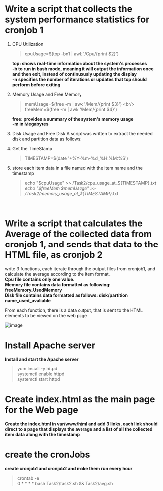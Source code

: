 # Write a script that collects the system performance statistics for cronjob 1
     
   1. CPU Utilization
      
      > cpuUsage=$(top -bn1 | awk '/Cpu/{print $2}')

      **top: shows real-time information about the system's processes** <br/>
      **-b to run in bash mode, meaning it will output the information once and then exit, instead of continuously updating the display** <br/>
      **-n  specifies the number of iterations or updates that top should perform before exiting** <br/>

 2. Memory Usage and Free Memory
     
    > memUsage=$(free -m  | awk '/Mem/{print $3}') <br/>
    > freeMem=$(free -m   | awk '/Mem/{print $4}')

     **free: provides a summary of the system's memory usage** <br/>
     **-m in Megabytes** <br/>
 
  3. Disk  Usage and Free Disk
     A script was written to extract the needed disk and partition data as follows:

  4. Get the TimeStamp
     
     >  TIMESTAMP=$(date '+%Y-%m-%d_%H:%M:%S')   

  5. store each item data in a file named with the item name and the timestamp
     
     > echo "$cpuUsage" >> /Task2/cpu_usage_at_${TIMESTAMP}_.txt  <br/>
     > echo "$freeMem $memUsage" >> /Task2/memory_usage_at_${TIMESTAMP}_.txt

     <br/>
     
# Write a script that calculates the Average of the collected data from cronjob 1, and sends that data to the HTML file, as cronjob 2

 write 3 functions, each iterate through the output files from cronjob1, and calculate the average according to the item format. <br/>
 __Cpu file contains only one value. <br/>__
 __Memory file contains data formatted as following: freeMemory_UsedMemory <br/>__
 __Disk file contains data formatted as follows: disk/partition name_used_avaliable <br/>__

 From each function, there is a data output, that is sent to the HTML elements to be viewed on the web page
 
 ![image](https://github.com/user-attachments/assets/ea5b2d8f-1bc9-4258-afb9-06283e106646)

 
# Install Apache server
  **Install and start the Apache server** <br/>
  > yum install -y httpd <br/>
  > systemctl enable httpd <br/>
  > systemctl start httpd  <br/>  

# Create index.html as the main page for the Web page

  **Create the index.html in var/www/html and add 3 links, each link should direct to a page that displays the average and a list of all the collected item data along with the timestamp** <br/>


# create the cronJobs

**create cronjob1 and cronjob2 and make them run every hour** <br/>
  > crontab -e <br/>
  > 0 * * * * bash Task2/task2.sh && Task2/avg.sh <br/>




      
       
      
